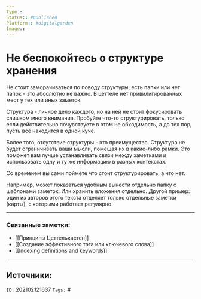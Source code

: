 ```yaml
---
Type:: 
Status:: #published 
Platform:: #digitalgarden 
Image:: 
---
```

# Не беспокойтесь о структуре хранения

Не стоит заморачиваться по поводу структуры, есть папки или нет папок - это абсолютно не важно. В цеттеле нет привилигированных мест у тех или иных заметок. 

Структура - личное дело каждого, но на ней не стоит фокусировать слишком много внимания. Пробуйте что-то структурировать, только если действительно почувствуете в этом не обходимость, а до тех пор, пусть всё находится в одной куче.  

Более того, отсутствие структуры - это преимущество. Структура не будет ограничивать ваши мысли, помещая их в какие-либо рамки. Это поможет вам лучше устанавливать связи между заметками и использовать одну и ту же информацию в разных контекстах.

Со временем вы сами поймёте что стоит структурировать, а что нет. 

Например, может показаться удобным вынести отдельно папку с шаблонами заметок. Или хранить вложения отдельно. 
Другой пример: один из авторов этого текста отделяет только отдельные заметки (карты), с которыми работает регулярно. 




---
### Связанные заметки:
- [[Принципы Цеттелькастен]]
- [[Создание эффективного тэга или ключевого слова]]
- [[Indexing definitions and keywords]]

---
**Источники**: 
- 

`ID:` 202102121637
`Tags:` #